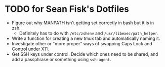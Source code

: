 TODO for Sean Fisk's Dotfiles
=============================

* Figure out why MANPATH isn't getting set correctly in bash but it is in zsh.
    * Definitely has to do with `/etc/zshenv` and `/usr/libexec/path_helper`.
* Write a function for creating a new tmux tab and automatically naming it.
* Investigate other or "more proper" ways of swapping Caps Lock and
  Control under X11.
* Get SSH keys under control. Decide which ones need to be shared, and
  add a passphrase or something using `ssh-agent`.
